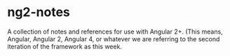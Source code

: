 # ng2-notes

A collection of notes and references for use with Angular 2+. (This means, Angular, Angular 2, Angular 4, or whatever we are referring to the second iteration of the framework as this week.
